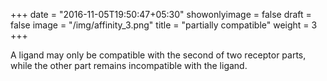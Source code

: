 +++
date = "2016-11-05T19:50:47+05:30"
showonlyimage = false
draft = false
image = "/img/affinity_3.png"
title = "partially compatible"
weight = 3
+++

A ligand may only be compatible with the second of two receptor parts, while the other part remains incompatible with the ligand. 

<audio src="/audio/ex3.mp3" autoplay> 
Sorry, your browser does not support the <audio> element. 
</audio>

<!--more-->


Binding_D
<BR />
<audio controls>
	<source src="/audio/Binding_D.mp3" type="audio/mpeg">
	Your browser does not support the audio tag.
</audio>

Receptor_Bb_Eb
<BR />
<audio controls>
	<source src="/audio/Receptor_Bb_Eb.mp3" type="audio/mpeg">
	Your browser does not support the audio tag.
</audio>

## Examples of Intervals Used


For the second example of a partially compatible binding, we inserted a different note between the same B-flat and E-flat. This new note, a C-flat, is consonant with the E-flat (producing a major 3rd) but dissonant with the B-flat (producing a minor 2nd.) The consonant and dissonant intervals are the same in each partially compatible binding, but the compatible receptor has changed.      

##### Full chord:
![Full chord](/img/Full_chord.png)

##### Consonant:
![Consonant chord](/img/Consonant.png)

##### Dissonant:
![Dissonant chord](/img/Dissonant.png)
